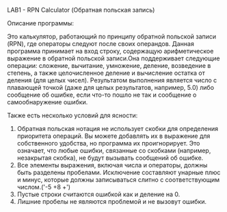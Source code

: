 LAB1 - RPN Calculator (Обратная польская запись)

Описание программы:

  Это калькулятор, работающий по принципу обратной польской записи (RPN), где операторы следуют после своих операндов. Данная программа принимает на вход строку, содержащую арифметическое выражение в обратной польской записи.Она поддерживает следующие операции: сложение,   вычитание, умножение, деление, возведение в степень, а также целочисленное деление и вычисление остатка от деления (для целых чисел). Результатом выполнения является число с плавающей точкой (даже для целых результатов, например, 5.0) либо сообщение об ошибке, если что-то пошло не так и сообщение о самообнаружение ошибки.

Также есть несколько условий для ясности:
  1) Обратная польская нотация не использует скобки для определения приоритета операций. Вы можете добавлять их в выражение для собственного удобства, но программа их проигнорирует. Это означает, что любые ошибки, связанные со скобками (например, незакрытая скобка), не будут вызывать сообщений об ошибке.
  2) Все элементы выражения, включая числа и операторы, должны быть разделены пробелами. Исключение составляют унарные плюс и минус, которые должны записываться слитно с соответствующим
     числом.('-5 +8 +')
  3) Пустые строки считаются ошибкой как и деление на 0.
  4) Лишние пробелы не являются проблемой и не вызовут ошибки.
